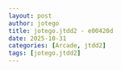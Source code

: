 ```yaml
---
layout: post
author: jotego
title: jotego.jtdd2 - e00420d
date: 2025-10-31
categories: [Arcade, jtdd2]
tags: [jotego.jtdd2]
---
```


